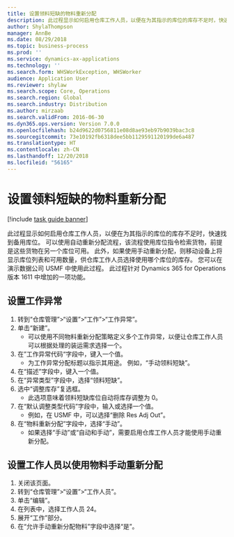 ```yaml
---
title: 设置领料短缺的物料重新分配
description: 此过程显示如何启用仓库工作人员，以便在为其指示的库位的库存不足时，快速找到备用库位。
author: ShylaThompson
manager: AnnBe
ms.date: 08/29/2018
ms.topic: business-process
ms.prod: ''
ms.service: dynamics-ax-applications
ms.technology: ''
ms.search.form: WHSWorkException, WHSWorker
audience: Application User
ms.reviewer: shylaw
ms.search.scope: Core, Operations
ms.search.region: Global
ms.search.industry: Distribution
ms.author: mirzaab
ms.search.validFrom: 2016-06-30
ms.dyn365.ops.version: Version 7.0.0
ms.openlocfilehash: b24d9622d0756811e08d8ae93eb97b9039bac3c8
ms.sourcegitcommit: 73e10192fb6318dee5bb1129591120199de6a487
ms.translationtype: HT
ms.contentlocale: zh-CN
ms.lasthandoff: 12/20/2018
ms.locfileid: "56165"
---
```

# <a name="set-up-short-picking-item-reallocation"></a>设置领料短缺的物料重新分配

[!include [task guide banner](../../includes/task-guide-banner.md)]

此过程显示如何启用仓库工作人员，以便在为其指示的库位的库存不足时，快速找到备用库位。 可以使用自动重新分配流程，该流程使用库位指令检索货物，前提是这些货物在另一个库位可用。 此外，如果使用手动重新分配，则移动设备上将显示库位列表和可用数量，供仓库工作人员选择使用哪个库位的库存。 您可以在演示数据公司 USMF 中使用此过程。 此过程针对 Dynamics 365 for Operations 版本 1611 中增加的一项功能。


## <a name="set-up-work-exceptions"></a>设置工作异常
1. 转到“仓库管理”>“设置”>“工作”>“工作异常”。
2. 单击“新建”。
    * 可以使用不同物料重新分配策略定义多个工作异常，以便让仓库工作人员可以根据处理的装运需求选择一个。  
3. 在”工作异常代码“字段中，键入一个值。
    * 为工作异常分配标题以指示其用途。 例如，“手动领料短缺”。  
4. 在“描述”字段中，键入一个值。
5. 在“异常类型”字段中，选择“领料短缺”。
6. 选中“调整库存”复选框。
    * 此选项意味着领料短缺库位自动将库存调整为 0。  
7. 在“默认调整类型代码”字段中，输入或选择一个值。
    * 例如，在 USMF 中，可以选择“删除 Res Adj Out”。  
8. 在“物料重新分配”字段中，选择“手动”。
    * 如果选择“手动”或“自动和手动”，需要启用仓库工作人员才能使用手动重新分配。  

## <a name="set-up-a-worker-to-use-manual-item-reallocation"></a>设置工作人员以使用物料手动重新分配
1. 关闭该页面。
2. 转到“仓库管理”>“设置”>“工作人员”。
3. 单击“编辑”。
4. 在列表中，选择工作人员 24。
5. 展开“工作”部分。
6. 在“允许手动重新分配物料”字段中选择“是”。


